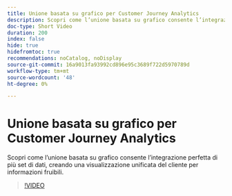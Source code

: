 ```yaml
---
title: Unione basata su grafico per Customer Journey Analytics
description: Scopri come l’unione basata su grafico consente l’integrazione perfetta di più set di dati, creando una visualizzazione unificata del cliente per informazioni fruibili.
doc-type: Short Video
duration: 200
index: false
hide: true
hidefromtoc: true
recommendations: noCatalog, noDisplay
source-git-commit: 16a9013fa93992cd896e95c3689f722d5970789d
workflow-type: tm+mt
source-wordcount: '48'
ht-degree: 0%

---
```



# Unione basata su grafico per Customer Journey Analytics

Scopri come l’unione basata su grafico consente l’integrazione perfetta di più set di dati, creando una visualizzazione unificata del cliente per informazioni fruibili.

<!-- 62_S112_3442459_199_graphbased-stitching-for-customer-journey-analytics -->
>[!VIDEO](https://video.tv.adobe.com/v/3458317/?learn=on&enablevpops=true)
